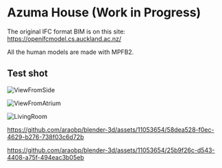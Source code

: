# Azuma House (Work in Progress)

The original IFC format BIM is on this site: https://openifcmodel.cs.auckland.ac.nz/

All the human models are made with MPFB2.

## Test shot

![ViewFromSide](https://github.com/araobp/blender-3d/assets/11053654/299a0398-7bd3-4b3c-a46c-00c06406f375)

![ViewFromAtrium](https://github.com/araobp/blender-3d/assets/11053654/7b30a38f-3bd5-4960-9fcd-45013ed72aa5)

![LivingRoom](https://github.com/araobp/blender-3d/assets/11053654/9a0a13dc-c230-4f81-bbc0-4d6d362bbcb0)

https://github.com/araobp/blender-3d/assets/11053654/58dea528-f0ec-4629-b276-738f03c6d72b

https://github.com/araobp/blender-3d/assets/11053654/25b9f26c-d543-4408-a75f-494eac3b05eb
